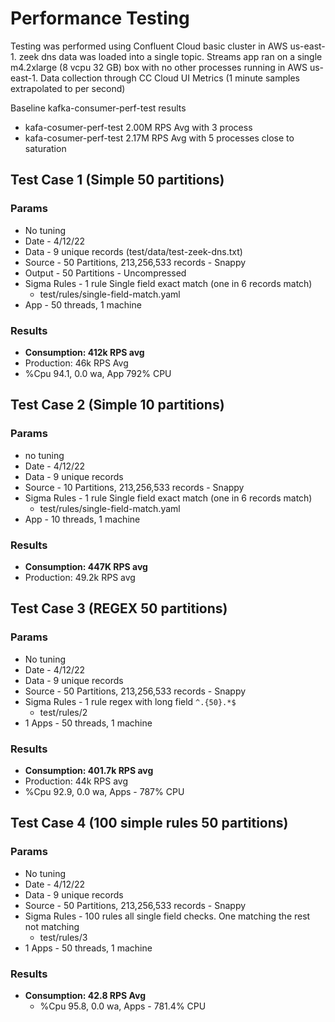 # Performance Testing 

Testing was performed using Confluent Cloud basic cluster in AWS us-east-1.  zeek dns data was loaded into a single 
topic.  Streams app ran on a single m4.2xlarge (8 vcpu 32 GB) box with no other processes running in AWS 
us-east-1.  Data collection through CC Cloud UI Metrics (1 minute samples extrapolated to per second)

Baseline kafka-consumer-perf-test results 

- kafa-cosumer-perf-test 2.00M RPS Avg with 3 process
- kafa-cosumer-perf-test 2.17M RPS Avg with 5 processes close to saturation

## Test Case 1 (Simple 50 partitions)

### Params

- No tuning
- Date - 4/12/22
- Data - 9 unique records (test/data/test-zeek-dns.txt)
- Source - 50 Partitions, 213,256,533 records - Snappy
- Output - 50 Partitions - Uncompressed
- Sigma Rules - 1 rule Single field exact match (one in 6 records match)
  - test/rules/single-field-match.yaml
- App - 50 threads, 1 machine

### Results

- **Consumption: 412k RPS avg**
- Production: 46k RPS Avg
- %Cpu 94.1, 0.0 wa, App 792% CPU

## Test Case 2 (Simple 10 partitions)

### Params

- no tuning
- Date - 4/12/22
- Data - 9 unique records
- Source - 10 Partitions, 213,256,533 records - Snappy
- Sigma Rules - 1 rule Single field exact match (one in 6 records match)
  - test/rules/single-field-match.yaml
- App - 10 threads, 1 machine

### Results

- **Consumption: 447K RPS avg**
- Production: 49.2k RPS avg

## Test Case 3 (REGEX 50 partitions)

### Params

- No tuning
- Date - 4/12/22
- Data - 9 unique records
- Source - 50 Partitions, 213,256,533 records - Snappy
- Sigma Rules - 1 rule regex with long field `^.{50}.*$`
  - test/rules/2
- 1 Apps - 50 threads, 1 machine

### Results
- **Consumption: 401.7k RPS avg**
- Production: 44k RPS avg
- %Cpu 92.9, 0.0 wa, Apps - 787% CPU

## Test Case 4 (100 simple rules 50 partitions)

### Params

- No tuning
- Date - 4/12/22
- Data - 9 unique records
- Source - 50 Partitions, 213,256,533 records - Snappy
- Sigma Rules - 100 rules all single field checks.  One matching the rest not matching
  - test/rules/3
- 1 Apps - 50 threads, 1 machine

### Results

- **Consumption: 42.8 RPS Avg**
  - %Cpu 95.8, 0.0 wa, Apps - 781.4% CPU
